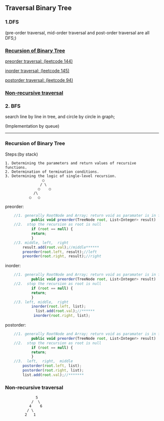 ## Traversal Binary Tree



### 1.DFS
(pre-order traversal, mid-order traversal and post-order traversal are all DFS;)

### [Recursion of Binary Tree](#recursion-of-binary-tree)

[preorder traversal: (leetcode 144)](#)

[inorder traversal: (leetcode 145)](#)

[postorder traversal: (leetcode 94)](#)

### [Non-recursive traversal](#)


### 2. BFS
search line by line in tree, and circle by circle in graph;

(Implementation by queue)

-----
### Recursion of Binary Tree
Steps:(by stack)
```text
1. Determining the parameters and return values of recursive functions.
2. Determination of termination conditions.
3. Determining the logic of single-level recursion.
                 ○
                / \
               ○    ○
             /\     
           ○   ○  
```
preorder:
```javascript
    //1. generally RootNode and Array; return void as paramater is in funcion already
            public void preorder(TreeNode root, List<Integer> result) 
    //2.  stop the recursion as root is null
            if (root == null) {
            return;
            }
    //3. middle, left,  right
        result.add(root.val);//middle******
        preorder(root.left, result);//left
        preorder(root.right, result);//right
```
inorder:
```javascript
    //1. generally RootNode and Array; return void as paramater is in funcion already
            public void preorder(TreeNode root, List<Integer> result) 
    //2.  stop the recursion as root is null
            if (root == null) {
            return;
            }
    //3. left, middle,  right
            inorder(root.left, list);
              list.add(root.val);//******
             inorder(root.right, list);
```
postorder:
```javascript
    //1. generally RootNode and Array; return void as paramater is in funcion already
            public void preorder(TreeNode root, List<Integer> result) 
    //2.  stop the recursion as root is null
            if (root == null) {
            return;
            }
    //3.  left,  right,  middle
        postorder(root.left, list);
        postorder(root.right, list);
        list.add(root.val);//*******
```

### Non-recursive traversal
```
              5
            /  \
           4    6
          / \
         2   1
```

